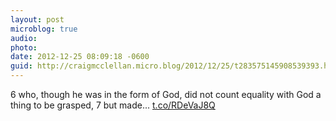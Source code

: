 ```yaml
---
layout: post
microblog: true
audio: 
photo: 
date: 2012-12-25 08:09:18 -0600
guid: http://craigmcclellan.micro.blog/2012/12/25/t283575145908539393.html
---
```

6 who, though he was in the form of God, did not count equality with God a thing to be grasped, 7 but made... [t.co/RDeVaJ8Q](http://t.co/RDeVaJ8Q)
